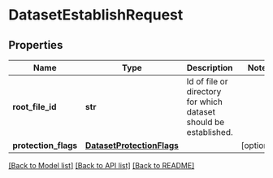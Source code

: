 # DatasetEstablishRequest

## Properties
Name | Type | Description | Notes
------------ | ------------- | ------------- | -------------
**root_file_id** | **str** | Id of file or directory for which dataset should be established. | 
**protection_flags** | [**DatasetProtectionFlags**](DatasetProtectionFlags.md) |  | [optional] 

[[Back to Model list]](../README.md#documentation-for-models) [[Back to API list]](../README.md#documentation-for-api-endpoints) [[Back to README]](../README.md)

